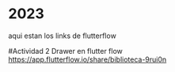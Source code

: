 # 2023
aqui estan los links de flutterflow

#Actividad 2 Drawer en flutter flow
https://app.flutterflow.io/share/biblioteca-9rui0n
